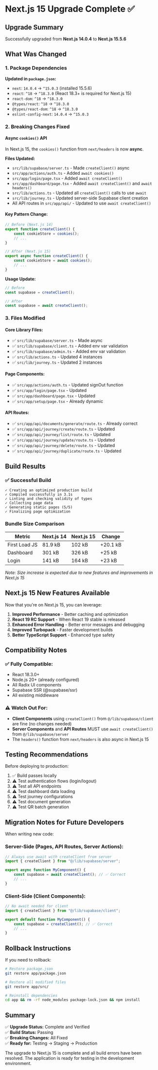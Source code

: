 # Next.js 15 Upgrade Complete ✅

## Upgrade Summary

Successfully upgraded from **Next.js 14.0.4** to **Next.js 15.5.6**

## What Was Changed

### 1. Package Dependencies

**Updated in `package.json`:**

- `next`: `14.0.4` → `^15.0.3` (installed 15.5.6)
- `react`: `^18` → `^18.3.0` (React 18.3+ is required for Next.js 15)
- `react-dom`: `^18` → `^18.3.0`
- `@types/react`: `^18` → `^18.3.0`
- `@types/react-dom`: `^18` → `^18.3.0`
- `eslint-config-next`: `14.0.4` → `^15.0.3`

### 2. Breaking Changes Fixed

#### Async `cookies()` API

In Next.js 15, the `cookies()` function from `next/headers` is now **async**.

**Files Updated:**

- `src/lib/supabase/server.ts` - Made `createClient()` async
- `src/app/actions/auth.ts` - Added `await cookies()`
- `src/app/login/page.tsx` - Added `await createClient()`
- `src/app/dashboard/page.tsx` - Added `await createClient()` and
  `await headers()`
- `src/lib/actions.ts` - Updated all `createClient()` calls to use `await`
- `src/lib/journey.ts` - Updated server-side Supabase client creation
- All API routes in `src/app/api/` - Updated to use `await createClient()`

#### Key Pattern Change:

```typescript
// Before (Next.js 14)
export function createClient() {
    const cookieStore = cookies();
    // ...
}

// After (Next.js 15)
export async function createClient() {
    const cookieStore = await cookies();
    // ...
}
```

**Usage Update:**

```typescript
// Before
const supabase = createClient();

// After
const supabase = await createClient();
```

### 3. Files Modified

#### Core Library Files:

- ✅ `src/lib/supabase/server.ts` - Made async
- ✅ `src/lib/supabase/client.ts` - Added env var validation
- ✅ `src/lib/supabase/admin.ts` - Added env var validation
- ✅ `src/lib/actions.ts` - Updated 4 instances
- ✅ `src/lib/journey.ts` - Updated 2 instances

#### Page Components:

- ✅ `src/app/actions/auth.ts` - Updated signOut function
- ✅ `src/app/login/page.tsx` - Updated
- ✅ `src/app/dashboard/page.tsx` - Updated
- ✅ `src/app/setup/page.tsx` - Already dynamic

#### API Routes:

- ✅ `src/app/api/documents/generate/route.ts` - Already correct
- ✅ `src/app/api/journey/create/route.ts` - Updated
- ✅ `src/app/api/journey/list/route.ts` - Updated
- ✅ `src/app/api/journey/update/route.ts` - Updated
- ✅ `src/app/api/journey/delete/route.ts` - Updated
- ✅ `src/app/api/journey/duplicate/route.ts` - Updated

## Build Results

### ✅ Successful Build

```
✓ Creating an optimized production build
✓ Compiled successfully in 3.1s
✓ Linting and checking validity of types
✓ Collecting page data
✓ Generating static pages (5/5)
✓ Finalizing page optimization
```

### Bundle Size Comparison

| Metric        | Next.js 14 | Next.js 15 | Change   |
| ------------- | ---------- | ---------- | -------- |
| First Load JS | 81.9 kB    | 102 kB     | +20.1 kB |
| Dashboard     | 301 kB     | 326 kB     | +25 kB   |
| Login         | 141 kB     | 164 kB     | +23 kB   |

_Note: Size increase is expected due to new features and improvements in Next.js
15_

## Next.js 15 New Features Available

Now that you're on Next.js 15, you can leverage:

1. **Improved Performance** - Better caching and optimization
2. **React 19 RC Support** - When React 19 stable is released
3. **Enhanced Error Handling** - Better error messages and debugging
4. **Improved Turbopack** - Faster development builds
5. **Better TypeScript Support** - Enhanced type safety

## Compatibility Notes

### ✅ Fully Compatible:

- React 18.3.0+
- Node.js 20+ (already configured)
- All Radix UI components
- Supabase SSR (@supabase/ssr)
- All existing middleware

### ⚠️ Watch Out For:

- **Client Components** using `createClient()` from `@/lib/supabase/client` are
  fine (no changes needed)
- **Server Components** and **API Routes** MUST use `await createClient()` from
  `@/lib/supabase/server`
- The `headers()` function from `next/headers` is also async in Next.js 15

## Testing Recommendations

Before deploying to production:

1. ✅ Build passes locally
2. ⚠️ Test authentication flows (login/logout)
3. ⚠️ Test all API endpoints
4. ⚠️ Test dashboard data loading
5. ⚠️ Test journey configurations
6. ⚠️ Test document generation
7. ⚠️ Test QR batch generation

## Migration Notes for Future Developers

When writing new code:

### Server-Side (Pages, API Routes, Server Actions):

```typescript
// Always use await with createClient from server
import { createClient } from "@/lib/supabase/server";

export async function MyComponent() {
    const supabase = await createClient(); // ✅ Correct
    // ...
}
```

### Client-Side (Client Components):

```typescript
// No await needed for client
import { createClient } from "@/lib/supabase/client";

export default function MyComponent() {
    const supabase = createClient(); // ✅ Correct
    // ...
}
```

## Rollback Instructions

If you need to rollback:

```bash
# Restore package.json
git restore app/package.json

# Restore all modified files
git restore app/src/

# Reinstall dependencies
cd app && rm -rf node_modules package-lock.json && npm install
```

## Summary

✅ **Upgrade Status:** Complete and Verified\
✅ **Build Status:** Passing\
✅ **Breaking Changes:** All Fixed\
✅ **Ready for:** Testing → Staging → Production

The upgrade to Next.js 15 is complete and all build errors have been resolved.
The application is ready for testing in the development environment.
